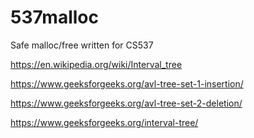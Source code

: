 # 537malloc
Safe malloc/free written for CS537

https://en.wikipedia.org/wiki/Interval_tree

https://www.geeksforgeeks.org/avl-tree-set-1-insertion/

https://www.geeksforgeeks.org/avl-tree-set-2-deletion/

https://www.geeksforgeeks.org/interval-tree/
